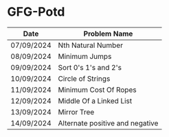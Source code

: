 # GFG-Potd

| Date       | Problem Name                      |
|------------|-----------------------------------|
| 07/09/2024 | Nth Natural Number                |
| 08/09/2024 | Minimum Jumps                     |
| 09/09/2024 | Sort 0's 1's and 2's              |
| 10/09/2024 | Circle of Strings                 |
| 11/09/2024 | Minimum Cost Of Ropes             |
| 12/09/2024 | Middle Of a Linked List           |
| 13/09/2024 | Mirror Tree                       |
| 14/09/2024 | Alternate positive and negative   |
